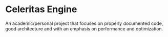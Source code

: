 # Celeritas Engine
An academic/personal project that focuses on properly documented code, good architecture and with an emphasis on performance and optimization.

